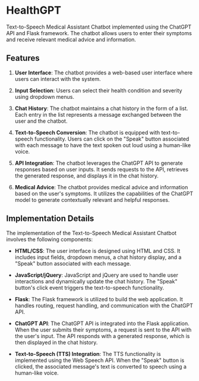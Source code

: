 # HealthGPT

Text-to-Speech Medical Assistant Chatbot implemented using the ChatGPT API and Flask framework. The chatbot allows users to enter their symptoms and receive relevant medical advice and information.

## Features

1. **User Interface**: The chatbot provides a web-based user interface where users can interact with the system.

2. **Input Selection**: Users can select their health condition and severity using dropdown menus.

3. **Chat History**: The chatbot maintains a chat history in the form of a list. Each entry in the list represents a message exchanged between the user and the chatbot.

4. **Text-to-Speech Conversion**: The chatbot is equipped with text-to-speech functionality. Users can click on the "Speak" button associated with each message to have the text spoken out loud using a human-like voice.

5. **API Integration**: The chatbot leverages the ChatGPT API to generate responses based on user inputs. It sends requests to the API, retrieves the generated response, and displays it in the chat history.

6. **Medical Advice**: The chatbot provides medical advice and information based on the user's symptoms. It utilizes the capabilities of the ChatGPT model to generate contextually relevant and helpful responses.

## Implementation Details

The implementation of the Text-to-Speech Medical Assistant Chatbot involves the following components:

- **HTML/CSS**: The user interface is designed using HTML and CSS. It includes input fields, dropdown menus, a chat history display, and a "Speak" button associated with each message.

- **JavaScript/jQuery**: JavaScript and jQuery are used to handle user interactions and dynamically update the chat history. The "Speak" button's click event triggers the text-to-speech functionality.

- **Flask**: The Flask framework is utilized to build the web application. It handles routing, request handling, and communication with the ChatGPT API.

- **ChatGPT API**: The ChatGPT API is integrated into the Flask application. When the user submits their symptoms, a request is sent to the API with the user's input. The API responds with a generated response, which is then displayed in the chat history.

- **Text-to-Speech (TTS) Integration**: The TTS functionality is implemented using the Web Speech API. When the "Speak" button is clicked, the associated message's text is converted to speech using a human-like voice.

